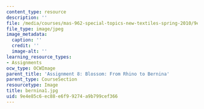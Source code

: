 ```yaml
---
content_type: resource
description: ''
file: /media/courses/mas-962-special-topics-new-textiles-spring-2010/9e4e85c6ec88e6f99274a9b799cef366_bernina1.jpg
file_type: image/jpeg
image_metadata:
  caption: ''
  credit: ''
  image-alt: ''
learning_resource_types:
- Assignments
ocw_type: OCWImage
parent_title: 'Assignment 8: Blossom: From Rhino to Bernina'
parent_type: CourseSection
resourcetype: Image
title: bernina1.jpg
uid: 9e4e85c6-ec88-e6f9-9274-a9b799cef366
---
```

